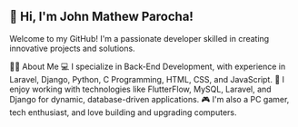 ## 👋 Hi, I'm John Mathew Parocha!
Welcome to my GitHub! I'm a passionate developer skilled in creating innovative projects and solutions.

👨‍💻 About Me
💻 I specialize in Back-End Development, with experience in Laravel,  Django, Python, C Programming, HTML, CSS, and JavaScript.
🔧 I enjoy working with technologies like FlutterFlow, MySQL, Laravel, and Django for dynamic, database-driven applications.
🎮 I'm also a PC gamer, tech enthusiast, and love building and upgrading computers.
